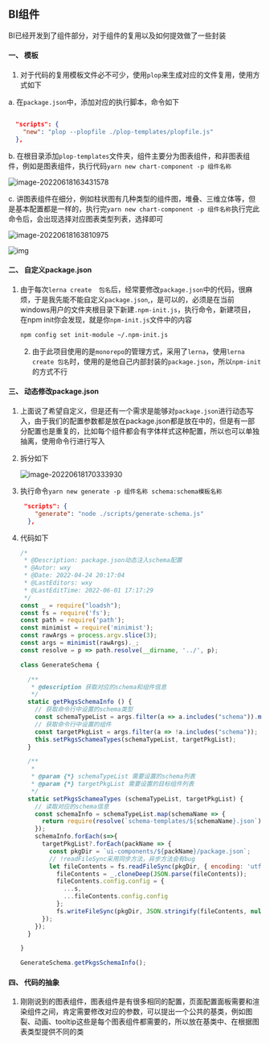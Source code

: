 ## BI组件

BI已经开发到了组件部分，对于组件的复用以及如何提效做了一些封装

#### 一、 模板

1.  对于代码的复用模板文件必不可少，使用`plop`来生成对应的文件复用，使用方式如下

   a. 在`package.json`中，添加对应的执行脚本，命令如下

   ```json
   
     "scripts": {
       "new": "plop --plopfile ./plop-templates/plopfile.js"
     },
   ```

   b. 在根目录添加`plop-templates`文件夹，组件主要分为图表组件，和非图表组件，例如是图表组件，执行代码`yarn new chart-component -p 组件名称`

   ![image-20220618163431578](C:\Users\xt09\Desktop\blog\BI-component.assets\image-20220618163431578.png)

   c. 讲图表组件在细分，例如柱状图有几种类型的组件图，堆叠、三维立体等，但是基本配置都是一样的，执行完`yarn new chart-component -p 组件名称`执行完此命令后，会出现选择对应图表类型列表，选择即可

   ![image-20220618163810975](C:\Users\xt09\Desktop\blog\BI-component.assets\image-20220618163810975.png)

   ![img](https://cdn.nlark.com/yuque/0/2022/png/22370352/1655195312400-be10b29e-f281-4486-97f4-7299a643cbdb.png)

   

#### 二、 自定义package.json

1. 由于每次`lerna create  包名`后，经常要修改`package.json`中的代码，很麻烦，于是我先能不能自定义`package.json`,，是可以的，必须是在当前windows用户的文件夹根目录下新建`.npm-init.js`，执行命令，新建项目，在npm init你会发现，就是你`npm-init.js`文件中的内容

   ```bash
   npm config set init-module ~/.npm-init.js
   ```

   2. 由于此项目使用的是`monorepo`的管理方式，采用了`lerna`，使用`lerna create 包名`时，使用的是他自己内部封装的`package.json`，所以`npm-init`的方式不行


#### 三、 动态修改package.json

1. 上面说了希望自定义，但是还有一个需求是能够对`package.json`进行动态写入，由于我们的配置参数都是放在package.json都是放在中的，但是有一部分配置也是重复的，比如每个组件都会有字体样式这种配置，所以也可以单独抽离，使用命令行进行写入

2. 拆分如下

   ![image-20220618170333930](C:\Users\xt09\Desktop\blog\BI-component.assets\image-20220618170333930.png)

3. 执行命令`yarn new generate -p 组件名称 schema:schema模板名称`

   ```json
    "scripts": {
       "generate": "node ./scripts/generate-schema.js"
     },
   ```

4. 代码如下

   ```js
   /*
    * @Description: package.json动态注入schema配置
    * @Autor: wxy
    * @Date: 2022-04-24 20:17:04
    * @LastEditors: wxy
    * @LastEditTime: 2022-06-01 17:17:29
    */
   const _ = require("loadsh");
   const fs = require('fs');
   const path = require('path');
   const minimist = require('minimist');
   const rawArgs = process.argv.slice(3);
   const args = minimist(rawArgs)._;
   const resolve = p => path.resolve(__dirname, '../', p);
   
   class GenerateSchema {
   
     /**
      * @description 获取对应的schema和组件信息
      */
     static getPkgsSchemaInfo () {
       // 获取命令行中设置的schema类型
       const schemaTypeList = args.filter(a => a.includes("schema")).map(s => s.replace("schema:", ""));
       // 获取命令行中设置的组件
       const targetPkgList = args.filter(a => !a.includes("schema"));
       this.setPkgsSchameaTypes(schemaTypeList, targetPkgList);
     }
   
     /**
      * 
      * @param {*} schemaTypeList 需要设置的schema列表
      * @param {*} targetPkgList 需要设置的目标组件列表
      */
     static setPkgsSchameaTypes (schemaTypeList, targetPkgList) {
       // 读取对应的schema信息
       const schemaInfo = schemaTypeList.map(schemaName => {
         return require(resolve(`schema-templates/${schemaName}.json`));
       });
       schemaInfo.forEach(s=>{
         targetPkgList?.forEach(packName => {
           const pkgDir = `ui-components/${packName}/package.json`;
           // !readFileSync采用同步方法，异步方法会有bug
           let fileContents = fs.readFileSync(pkgDir, { encoding: 'utf8' });
             fileContents = _.cloneDeep(JSON.parse(fileContents));
             fileContents.config.config = {
               ...s,
               ...fileContents.config.config
             };
             fs.writeFileSync(pkgDir, JSON.stringify(fileContents, null, 2), { encoding: 'utf8' });
         });
       });
     }
   
   }
   
   GenerateSchema.getPkgsSchemaInfo();
   ```

   

#### 四、 代码的抽象

1. 刚刚说到的图表组件，图表组件是有很多相同的配置，页面配置面板需要和渲染组件之间，肯定需要修改对应的参数，可以提出一个公共的基类，例如图裂、动画、tooltip这些是每个图表组件都需要的，所以放在基类中、在根据图表类型提供不同的类